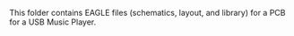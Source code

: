 This folder contains EAGLE files (schematics, layout, and library) for a PCB for a USB Music Player.
